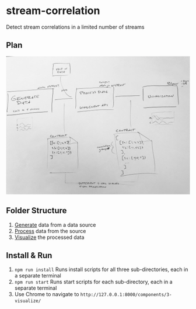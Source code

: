 # stream-correlation
Detect stream correlations in a limited number of streams

## Plan

![Stream Correlation Process Sketch](static/stream-correlation-plan.JPG "Stream Correlation Process Sketch")

## Folder Structure

1. [Generate](./1-generate) data from a data source
1. [Process](./2-process) data from the source
1. [Visualize](./3-visualize) the processed data

## Install & Run

1. `npm run install` Runs install scripts for all three sub-directories, each in a separate terminal
1. `npm run start` Runs start scripts for each sub-directory, each in a separate terminal
1. Use Chrome to navigate to `http://127.0.0.1:8000/components/3-visualize/`
